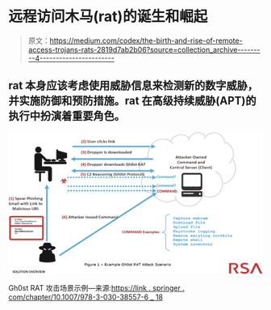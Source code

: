 # 远程访问木马(rat)的诞生和崛起

> 原文：<https://medium.com/codex/the-birth-and-rise-of-remote-access-trojans-rats-2819d7ab2b06?source=collection_archive---------4----------------------->

## rat 本身应该考虑使用威胁信息来检测新的数字威胁，并实施防御和预防措施。rat 在高级持续威胁(APT)的执行中扮演着重要角色。

![](img/c55d0fde88b9cae89b1316bd2dbfcd03.png)

Gh0st RAT 攻击场景示例—来源:[https://link . springer . com/chapter/10.1007/978-3-030-38557-6 _ 18](https://link.springer.com/chapter/10.1007/978-3-030-38557-6_18)